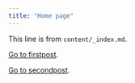 ```yaml
---
title: "Home page"
---
```


This line is from `content/_index.md`.

[Go to firstpost](/firstpost/).

[Go to secondpost](/secondpost/).
